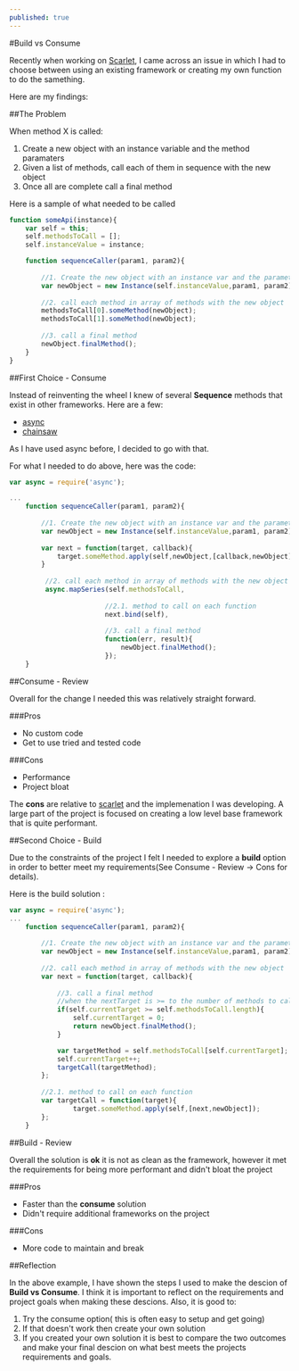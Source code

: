 ```yaml
---
published: true
---
```


#Build vs Consume

Recently when working on [Scarlet](http://www.scarletjs.com/), I came across an issue in which I had to choose between using an existing framework or creating my own function to do the samething. 

Here are my findings:

##The Problem

When method X is called:

1. Create a new object with an instance variable and the method paramaters
2. Given a list of methods, call each of them in sequence with the new object
3. Once all are complete call a final method

Here is a sample of what needed to be called

```javascript
function someApi(instance){
	var self = this;
    self.methodsToCall = [];
    self.instanceValue = instance;

    function sequenceCaller(param1, param2){
    
    	//1. Create the new object with an instance var and the parameters
    	var newObject = new Instance(self.instanceValue,param1, param2);
        
        //2. call each method in array of methods with the new object
	    methodsToCall[0].someMethod(newObject);
	    methodsToCall[1].someMethod(newObject);
        
        //3. call a final method 
	    newObject.finalMethod();
    }
}
```

##First Choice - Consume

Instead of reinventing the wheel I knew of several **Sequence** methods that exist in other frameworks.  Here are a few:

- [async](https://github.com/caolan/async)
- [chainsaw](https://github.com/substack/node-chainsaw)

As I have used async before, I decided to go with that.

For what I needed to do above, here was the code:

```javascript
var async = require('async');

...
	function sequenceCaller(param1, param2){
    
    	//1. Create the new object with an instance var and the parameters
    	var newObject = new Instance(self.instanceValue,param1, param2);
        
        var next = function(target, callback){
			target.someMethod.apply(self,newObject,[callback,newObject]);
        }
        
         //2. call each method in array of methods with the new object
		 async.mapSeries(self.methodsToCall,
         				
                        //2.1. method to call on each function
         				next.bind(self),
                        
				        //3. call a final method                         
                        function(err, result){
                    	    newObject.finalMethod();
						});
    }

```

##Consume - Review

Overall for the change I needed this was relatively straight forward.

###Pros
- No custom code
- Get to use tried and tested code

###Cons
- Performance
- Project bloat

The **cons** are relative to [scarlet]('www.scarletjs.com') and the implemenation I was developing.  A large part of the project is focused on creating a low level base framework that is quite performant.  

##Second Choice - Build

Due to the constraints of the project I felt I needed to explore a **build** option in order to better meet my requirements(See Consume - Review -> Cons for details).

Here is the build solution :

```javascript
var async = require('async');
...
	function sequenceCaller(param1, param2){
    
    	//1. Create the new object with an instance var and the parameters
    	var newObject = new Instance(self.instanceValue,param1, param2);
        
		//2. call each method in array of methods with the new object        
        var next = function(target, callback){
        
        	//3. call a final method 
            //when the nextTarget is >= to the number of methods to call
			if(self.currentTarget >= self.methodsToCall.length){
				self.currentTarget = 0;	
				return newObject.finalMethod();
			}

			var targetMethod = self.methodsToCall[self.currentTarget];
			self.currentTarget++;
			targetCall(targetMethod);
		};
        
        //2.1. method to call on each function
        var targetCall = function(target){
				target.someMethod.apply(self,[next,newObject]);
		};
    }

```

##Build - Review

Overall the solution is **ok**  it is not as clean as the framework, however it met the requirements for being more performant and didn't bloat the project

###Pros
- Faster than the **consume** solution
- Didn't require additional frameworks on the project

###Cons
- More code to maintain and break

##Reflection

In the above example, I have shown the steps I used to make the descion of **Build vs Consume**.  I think it is important to reflect on the requirements and project goals  when making these descions.  Also, it is good to:

1. Try the consume option( this is often easy to setup and get going)
2. If that doesn't work then create your own solution
3. If you created your own solution it is best to compare the two outcomes and make your final descion on what best meets the projects requirements and goals.